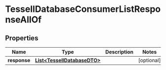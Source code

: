 

# TessellDatabaseConsumerListResponseAllOf


## Properties

Name | Type | Description | Notes
------------ | ------------- | ------------- | -------------
**response** | [**List&lt;TessellDatabaseDTO&gt;**](TessellDatabaseDTO.md) |  |  [optional]



